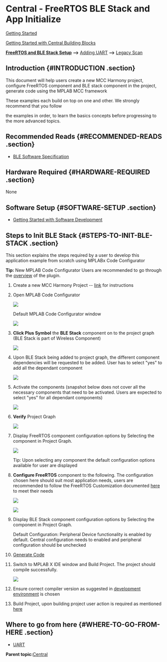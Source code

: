 # **Central - FreeRTOS BLE Stack and App Initialize**

[Getting Started](https://onlinedocs.microchip.com/pr/GUID-A5330D3A-9F51-4A26-B71D-8503A493DF9C-en-US-1/index.html?GUID-17DABF04-E5D8-4201-A746-2FC244450A19)

[Getting Started with Central Building Blocks](https://onlinedocs.microchip.com/pr/GUID-A5330D3A-9F51-4A26-B71D-8503A493DF9C-en-US-1/index.html?GUID-E8C0DDA5-3AD0-42A4-B4EF-BCB02811BF8C)

[**FreeRTOS and BLE Stack Setup**](#GUID-897B75C0-387F-4AF8-B353-1F97A3B0BEC8) **--\>** [Adding UART](https://onlinedocs.microchip.com/pr/GUID-A5330D3A-9F51-4A26-B71D-8503A493DF9C-en-US-1/index.html?GUID-E1A0E9CA-311E-4F53-9C27-160173609975) **--\>** [Legacy Scan](https://onlinedocs.microchip.com/pr/GUID-A5330D3A-9F51-4A26-B71D-8503A493DF9C-en-US-1/index.html?GUID-950762E2-DD5E-41CD-AAB4-895439CCFBC4)

## Introduction {#INTRODUCTION .section}

This document will help users create a new MCC Harmony project, configure FreeRTOS component and BLE stack component in the project, generate code using the MPLAB MCC framework

These examples each build on top on one and other. We strongly recommend that you follow

the examples in order, to learn the basics concepts before progressing to the more advanced topics.

## Recommended Reads {#RECOMMENDED-READS .section}

-   [BLE Software Specification](https://onlinedocs.microchip.com/pr/GUID-C5EAF60E-9124-427C-A0F1-F2DBE662EA92-en-US-1/index.html?GUID-222749FE-01C5-43B6-A5C7-CD82B3FC7F5F)


## Hardware Required {#HARDWARE-REQUIRED .section}

None

## Software Setup {#SOFTWARE-SETUP .section}

-   [Getting Started with Software Development](https://onlinedocs.microchip.com/pr/GUID-A5330D3A-9F51-4A26-B71D-8503A493DF9C-en-US-1/index.html?GUID-2AD37FE2-1915-4E34-9A05-79E3810726D7)


## Steps to Init BLE Stack {#STEPS-TO-INIT-BLE-STACK .section}

This section explains the steps required by a user to develop this application example from scratch using MPLABx Code Configurator

**Tip:** New MPLAB Code Configurator Users are recommended to go through the [overview](https://onlinedocs.microchip.com/pr/GUID-1F7007B8-9A46-4D03-AEED-650357BA760D-en-US-6/index.html?GUID-B5D058F5-1D0B-4720-8649-ACE5C0EEE2C0) of the plugin.

1.  Create a new MCC Harmony Project -- [link](https://onlinedocs.microchip.com/pr/GUID-A5330D3A-9F51-4A26-B71D-8503A493DF9C-en-US-1/index.html?GUID-B86E8493-D00D-46EF-8624-D412342147F0) for instructions

2.  Open MPLAB Code Configurator

    ![](media/GUID-0E136552-4897-4B62-9FB8-9627506A83AD-low.png)

    Default MPLAB Code Configurator window

    ![](media/GUID-39821D37-F423-47A0-B9DE-60B12547A86B-low.png "")

3.  **Click Plus Symbol** the **BLE Stack** component on to the project graph \(BLE Stack is part of Wireless Component\)

    ![](media/GUID-D3BB001A-FA0F-4959-92AA-E50049AB7E85-low.png "")

4.  Upon BLE Stack being added to project graph, the different component dependencies will be requested to be added. User has to select "yes" to add all the dependant component

    ![](media/GUID-5C65B4C9-47C6-42EE-BAA5-7123FDF340B6-low.png)

5.  Activate the components \(snapshot below does not cover all the necessary components that need to be activated. Users are expected to select "yes" for all dependant components\)

    ![](media/GUID-B0B79B66-7C19-4653-BA03-BF2C62B9EEC8-low.png)

6.  **Verify** Project Graph

    ![](media/GUID-B5DDDB83-CF96-4300-9ABA-243D5FDC402C-low.png)

7.  Display FreeRTOS component configuration options by Selecting the component in Project Graph.

    ![](media/GUID-43E5C8B6-2C7E-4C85-89B7-0F01661A0ABA-low.png "")

    Tip: Upon selecting any component the default configuration options available for user are displayed

8.  **Configure FreeRTOS** component to the following. The configuration chosen here should suit most application needs, users are recommended to follow the FreeRTOS Customization documented [here](https://www.freertos.org/a00110.html) to meet their needs

    ![](media/GUID-43E5C8B6-2C7E-4C85-89B7-0F01661A0ABA-low.png "")

    ![](media/GUID-05E0E914-870B-40D9-90F0-54E6AD9C3F5B-low.png "")

9.  Display BLE Stack component configuration options by Selecting the component in Project Graph.

    Default Configuration: Peripheral Device functionality is enabled by default. Central configuration needs to enabled and peripheral configuration should be unchecked

10. [Generate Code](https://onlinedocs.microchip.com/pr/GUID-A5330D3A-9F51-4A26-B71D-8503A493DF9C-en-US-1/index.html?GUID-9C28F407-4879-4174-9963-2CF34161398E)

11. Switch to MPLAB X IDE window and Build Project. The project should compile successfully.

    ![](media/GUID-46C7D69F-2348-41E0-933E-84AB49986E14-low.png)

12. Ensure correct compiler version as suggested in [development environment](https://onlinedocs.microchip.com/pr/GUID-A5330D3A-9F51-4A26-B71D-8503A493DF9C-en-US-1/index.html?GUID-2AD37FE2-1915-4E34-9A05-79E3810726D7) is chosen

13. Build Project, upon building project user action is required as mentioned [here](https://onlinedocs.microchip.com/pr/GUID-A5330D3A-9F51-4A26-B71D-8503A493DF9C-en-US-1/index.html?GUID-99583057-8B1A-42F2-84E8-CFC7717FA5D1)


## Where to go from here {#WHERE-TO-GO-FROM-HERE .section}

-   [UART](https://onlinedocs.microchip.com/pr/GUID-A5330D3A-9F51-4A26-B71D-8503A493DF9C-en-US-1/index.html?GUID-E1A0E9CA-311E-4F53-9C27-160173609975)


**Parent topic:**[Central](https://onlinedocs.microchip.com/pr/GUID-A5330D3A-9F51-4A26-B71D-8503A493DF9C-en-US-1/index.html?GUID-E8C0DDA5-3AD0-42A4-B4EF-BCB02811BF8C)

